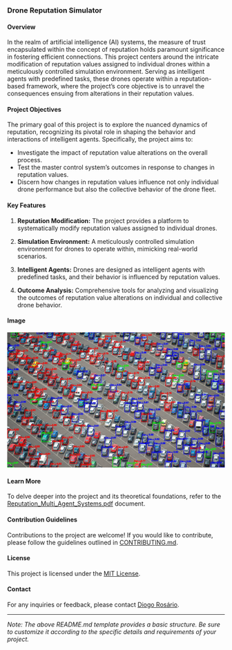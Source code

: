 ### Drone Reputation Simulator

#### Overview

In the realm of artificial intelligence (AI) systems, the measure of trust encapsulated within the concept of reputation holds paramount significance in fostering efficient connections. This project centers around the intricate modification of reputation values assigned to individual drones within a meticulously controlled simulation environment. Serving as intelligent agents with predefined tasks, these drones operate within a reputation-based framework, where the project’s core objective is to unravel the consequences ensuing from alterations in their reputation values.

#### Project Objectives

The primary goal of this project is to explore the nuanced dynamics of reputation, recognizing its pivotal role in shaping the behavior and interactions of intelligent agents. Specifically, the project aims to:

- Investigate the impact of reputation value alterations on the overall process.
- Test the master control system’s outcomes in response to changes in reputation values.
- Discern how changes in reputation values influence not only individual drone performance but also the collective behavior of the drone fleet.

#### Key Features

1. **Reputation Modification:** The project provides a platform to systematically modify reputation values assigned to individual drones.

2. **Simulation Environment:** A meticulously controlled simulation environment for drones to operate within, mimicking real-world scenarios.

3. **Intelligent Agents:** Drones are designed as intelligent agents with predefined tasks, and their behavior is influenced by reputation values.

4. **Outcome Analysis:** Comprehensive tools for analyzing and visualizing the outcomes of reputation value alterations on individual and collective drone behavior.

#### Image

![Drone Reputation Simulator](predictions/predictionM.jpg)

#### Learn More

To delve deeper into the project and its theoretical foundations, refer to the [Reputation_Multi_Agent_Systems.pdf](Reputation_Multi_Agent_Systems.pdf) document.

#### Contribution Guidelines

Contributions to the project are welcome! If you would like to contribute, please follow the guidelines outlined in [CONTRIBUTING.md](CONTRIBUTING.md).

#### License

This project is licensed under the [MIT License](LICENSE).

#### Contact

For any inquiries or feedback, please contact [Diogo Rosário](mailto:se.dev.rosario@gmail.com).

---

*Note: The above README.md template provides a basic structure. Be sure to customize it according to the specific details and requirements of your project.*
